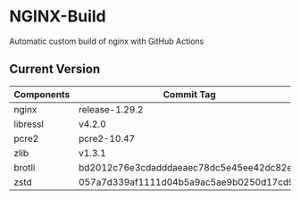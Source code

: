 # NGINX-Build
Automatic custom build of nginx with GitHub Actions

## Current Version
| Components | Commit Tag |
|--|--|
| nginx | release-1.29.2 |
| libressl | v4.2.0 |
| pcre2 | pcre2-10.47 |
| zlib | v1.3.1 |
| brotli | bd2012c76e3cdadddaeaec78dc5e45ee42dc82ec |
| zstd | 057a7d339af1111d04b5a9ac5ae9b0250d17cd94 |
